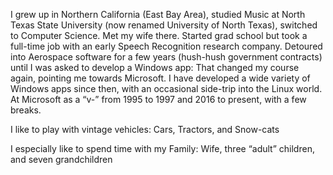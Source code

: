 I grew up in Northern California (East Bay Area), studied Music at North Texas State University (now renamed University of North Texas), switched to Computer Science.  Met my wife there.  Started grad school but took a full-time job with an early Speech Recognition research company.  Detoured into Aerospace software for a few years (hush-hush government contracts) until I was asked to develop a Windows app: That changed my course again, pointing me towards Microsoft.  I have developed a wide variety of Windows apps since then, with an occasional side-trip into the Linux world.  At Microsoft as a “v-” from 1995 to 1997 and 2016 to present, with a few breaks.

I like to play with vintage vehicles: Cars, Tractors, and Snow-cats

I especially like to spend time with my Family: Wife, three “adult” children, and seven grandchildren
